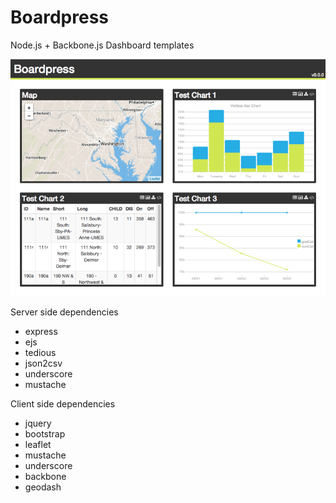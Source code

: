 Boardpress
============

Node.js + Backbone.js Dashboard templates

![Image](boardpress.png?raw=true)

Server side dependencies
* express
* ejs
* tedious
* json2csv
* underscore
* mustache

Client side dependencies
* jquery
* bootstrap
* leaflet
* mustache
* underscore
* backbone
* geodash
